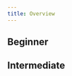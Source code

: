 ```yaml
---
title: Overview
---
```


## Beginner

<TutorialWideCard title="DevOps: Database Change Management with MySQL" url="/docs/tutorials/beginner/database-change-management-with-mysql" date="2023/04/23" logos="aurora"></TutorialWideCard>

<TutorialWideCard title="Database Change Management using Bytebase Cloud" url="/docs/tutorials/beginner/database-change-management-using-bytebase-cloud" date="2023/04/17" logos="aurora"></TutorialWideCard>

<TutorialWideCard title="DevOps: Database Change Management with Redis" url="/docs/tutorials/beginner/database-change-management-with-redis" date="2023/04/14" logos="redis"></TutorialWideCard>

<TutorialWideCard title="DevOps: Database Change Management with MongoDB" url="/docs/tutorials/beginner/database-change-management-with-mongodb" date="2023/03/21" logos="mongodb"></TutorialWideCard>

<TutorialWideCard title="DevOps: Database Change Management with Amazon Aurora" url="/docs/tutorials/beginner/database-change-management-with-amazon-aurora" date="2023/03/09" logos="aurora"></TutorialWideCard>

<TutorialWideCard title="DevOps: Database Change Management with ClickHouse" url="/docs/tutorials/beginner/database-change-management-with-clickhouse" date="2023/03/01" logos="clickhouse"></TutorialWideCard>

<TutorialWideCard title="DevOps: Database Change Management with PostgreSQL" url="/docs/tutorials/beginner/database-change-management-with-postgresql" date="2023/02/14" logos="postgres"></TutorialWideCard>

<TutorialWideCard title="DevOps: Database Change Management with TiDB" url="/docs/tutorials/beginner/database-change-management-with-tidb" date="2023/01/03" logos="tidb"></TutorialWideCard>

<TutorialWideCard title="DevOps: Database Change Management with Snowflake" url="/docs/tutorials/beginner/database-change-management-with-snowflake" date="2022/12/22" logos="snowflake"></TutorialWideCard>

<TutorialWideCard title="How to Synchronize Database Schemas" url="/docs/tutorials/beginner/how-to-synchronize-database-schemas" date="2022/11/24"></TutorialWideCard>

## Intermediate

<TutorialCardsWrapper>

<TutorialTallCard title="DevOps: Database Change Management with GitHub using Bytebase Cloud" url="/docs/tutorials/intermediate/database-change-management-with-github-using-bytebase-cloud" logos="aurora,github" date="2023/04/17"></TutorialTallCard>

<TutorialTallCard title="DevOps: Database Change Management with Redis and GitHub" url="/docs/tutorials/intermediate/database-change-management-with-redis-and-github" logos="redis,github" date="2023/04/14"></TutorialTallCard>

<TutorialTallCard title="DevOps: Database Change Management with MongoDB and GitHub" url="/docs/tutorials/intermediate/database-change-management-with-mongodb-and-github" logos="mongodb,github" date="2023/03/22"></TutorialTallCard>

<TutorialTallCard title="DevOps: Database Change Management with Amazon Aurora and GitHub" url="/docs/tutorials/intermediate/database-change-management-with-amazon-aurora-and-github" logos="aurora,github" date="2023/03/10"></TutorialTallCard>

<TutorialTallCard title="DevOps: Database Change Management with ClickHouse and GitHub" url="/docs/tutorials/intermediate/database-change-management-with-clickhouse-and-github" logos="clickhouse,github" date="2023/03/02"></TutorialTallCard>

<TutorialTallCard title="DevOps: Database Change Management with PostgreSQL and GitHub" url="/docs/tutorials/intermediate/database-change-management-with-postgresql-and-github" logos="postgres,github" date="2023/02/16"></TutorialTallCard>

<TutorialTallCard title="DevOps: Database Change Management with MySQL and GitHub" url="/docs/tutorials/intermediate/database-change-management-with-mysql-and-github" logos="aurora,github" date="2023/02/08"></TutorialTallCard>

<TutorialTallCard title="Manage Databases in Bytebase with Terraform" url="/docs/tutorials/intermediate/manage-databases-in-bytebase-with-terraform" logos="terraform" date="2023/01/16"></TutorialTallCard>

<TutorialTallCard title="How to Configure Database Access Control and Data Anonymization for Developer" url="/docs/tutorials/intermediate/how-to-configure-database-access-control-and-data-anonymization-for-developer" date="2023/01/05"></TutorialTallCard>

<TutorialTallCard title="DevOps: Database Change Management with TiDB and GitHub" url="/docs/tutorials/intermediate/database-change-management-with-tidb-and-github" logos="tidb,github" date="2023/01/04"></TutorialTallCard>

<TutorialTallCard title="How to Setup Database CI/CD with GitHub, Part 3: Put Them Together" url="/docs/tutorials/intermediate/github-database-cicd-part-3-put-them-together" logos="github" date="2022/09/09"></TutorialTallCard>

<TutorialTallCard title="How to Setup Database CI/CD with GitHub, Part 2: GitHub.com Database GitOps" url="/docs/tutorials/intermediate/github-database-cicd-part-2-github-database-gitops" logos="github" date="2022/09/06"></TutorialTallCard>

<TutorialTallCard title="How to Setup Database CI/CD with GitHub, Part 1: Enable SQL Review with GitHub Actions" url="/docs/tutorials/intermediate/github-database-cicd-part-1-sql-review-github-actions" logos="github" date="2022/09/02"></TutorialTallCard>

<TutorialTallCard title="DevOps: Database Change Management with Snowflake and GitHub" url="/docs/tutorials/intermediate/database-change-management-with-snowflake-and-github" logos="snowflake,github" date="2022/12/26"></TutorialTallCard>

<TutorialTallCard title="How to integrate SQL Review into Your GitLab or GitHub CI/CD" url="/docs/tutorials/intermediate/how-to-integrate-sql-review-into-gitlab-github-ci" logos="github,gitlab" date="2022/12/02"></TutorialTallCard>

<TutorialTallCard title="The Database CI/CD Best Practice with GitHub" url="/docs/tutorials/intermediate/database-cicd-best-practice-with-github" logos="github" date="2022/08/31"></TutorialTallCard>

</TutorialCardsWrapper>
